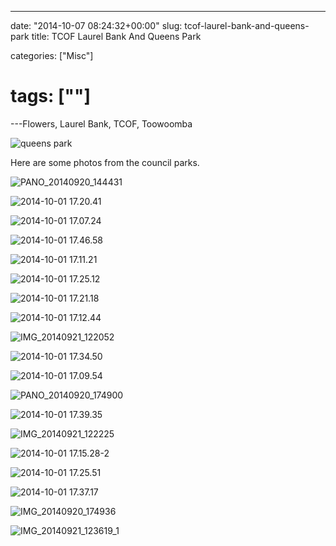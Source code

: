 ---

date: "2014-10-07 08:24:32+00:00"
slug: tcof-laurel-bank-and-queens-park
title: TCOF Laurel Bank And Queens Park

categories: ["Misc"]
# tags: [""]
---Flowers, Laurel Bank, TCOF, Toowoomba

![queens park](queens-park.jpg)

Here are some photos from the council parks.

![PANO_20140920_144431](pano_20140920_144431.jpg)

![2014-10-01 17.20.41](2014-10-01-17-20-41.jpg)

![2014-10-01 17.07.24](2014-10-01-17-07-24.jpg)

![2014-10-01 17.46.58](2014-10-01-17-46-58.jpg)

![2014-10-01 17.11.21](2014-10-01-17-11-21.jpg)

![2014-10-01 17.25.12](2014-10-01-17-25-12.jpg)

![2014-10-01 17.21.18](2014-10-01-17-21-18.jpg)

![2014-10-01 17.12.44](2014-10-01-17-12-44.jpg)

![IMG_20140921_122052](img_20140921_1220521.jpg)

![2014-10-01 17.34.50](2014-10-01-17-34-501.jpg)

![2014-10-01 17.09.54](2014-10-01-17-09-541.jpg)

![PANO_20140920_174900](pano_20140920_1749001.jpg)

![2014-10-01 17.39.35](2014-10-01-17-39-351.jpg)

![IMG_20140921_122225](img_20140921_1222251.jpg)

![2014-10-01 17.15.28-2](2014-10-01-17-15-28-2.jpg)

![2014-10-01 17.25.51](2014-10-01-17-25-51.jpg)

![2014-10-01 17.37.17](2014-10-01-17-37-171.jpg)

![IMG_20140920_174936](img_20140920_1749361.jpg)

![IMG_20140921_123619_1](img_20140921_123619_11.jpg)
